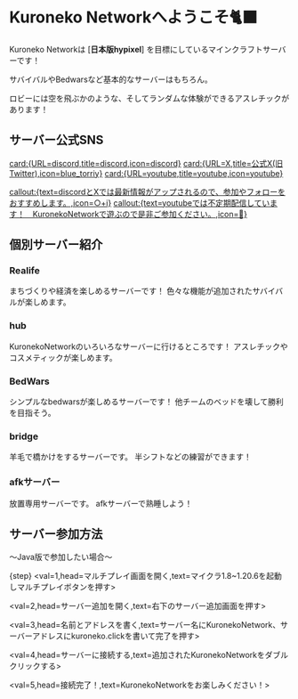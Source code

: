 #  **Kuroneko Networkへようこそ🐈‍⬛** 

Kuroneko Networkは [**日本版hypixel**] を目標にしているマインクラフトサーバーです！

サバイバルやBedwarsなど基本的なサーバーはもちろん。　

ロビーには空を飛ぶかのような、そしてランダムな体験ができるアスレチックがあります！


## サーバー公式SNS
<card:{URL=discord,title=discord,icon=discord}> <card:{URL=X,title=公式X(旧Twitter),icon=blue_torriy}> <card:{URL=youtube,title=youtube,icon=youtube}>

<callout:{text=discordとXでは最新情報がアップされるので、参加やフォローをおすすめします。,icon=○+i}>
<callout:{text=youtubeでは不定期配信しています！　KuronekoNetworkで遊ぶので是非ご参加ください。,icon=🔴}>


## 個別サーバー紹介

### Realife
まちづくりや経済を楽しめるサーバーです！
色々な機能が追加されたサバイバルが楽しめます。

### hub
KuronekoNetworkのいろいろなサーバーに行けるところです！
アスレチックやコスメティックが楽しめます。

### BedWars
シンプルなbedwarsが楽しめるサーバーです！
他チームのベッドを壊して勝利を目指そう。

### bridge
羊毛で橋かけをするサーバーです。
半シフトなどの練習ができます！

### afkサーバー
放置専用サーバーです。
afkサーバーで熟睡しよう！


## サーバー参加方法

〜Java版で参加したい場合〜

{step}
  <val=1,head=マルチプレイ画面を開く,text=マイクラ1.8~1.20.6を起動しマルチプレイボタンを押す>
  <image>

  <val=2,head=サーバー追加を開く,text=右下のサーバー追加画面を押す>
  <image>

  <val=3,head=名前とアドレスを書く,text=サーバー名にKuronekoNetwork、サーバーアドレスにkuroneko.clickを書いて完了を押す>
  <image>

  <val=4,head=サーバーに接続する,text=追加されたKuronekoNetworkをダブルクリックする>
  <image>

  <val=5,head=接続完了！,text=KuronekoNetworkをお楽しみください！>
